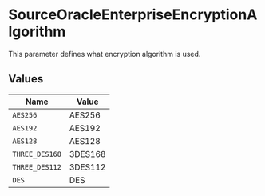 # SourceOracleEnterpriseEncryptionAlgorithm

This parameter defines what encryption algorithm is used.


## Values

| Name           | Value          |
| -------------- | -------------- |
| `AES256`       | AES256         |
| `AES192`       | AES192         |
| `AES128`       | AES128         |
| `THREE_DES168` | 3DES168        |
| `THREE_DES112` | 3DES112        |
| `DES`          | DES            |